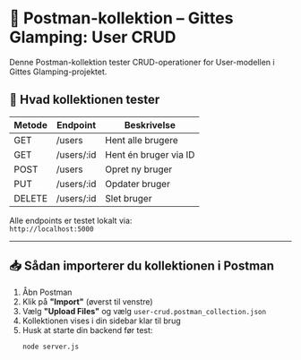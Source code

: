 # 🧪 Postman-kollektion – Gittes Glamping: User CRUD

Denne Postman-kollektion tester CRUD-operationer for User-modellen i Gittes Glamping-projektet.

## 🧠 Hvad kollektionen tester

| Metode | Endpoint              | Beskrivelse               |
|--------|-----------------------|---------------------------|
| GET    | /users                | Hent alle brugere         |
| GET    | /users/:id            | Hent én bruger via ID     |
| POST   | /users                | Opret ny bruger           |
| PUT    | /users/:id            | Opdater bruger            |
| DELETE | /users/:id            | Slet bruger               |

Alle endpoints er testet lokalt via:  
`http://localhost:5000`

---

## 📥 Sådan importerer du kollektionen i Postman

1. Åbn Postman
2. Klik på **"Import"** (øverst til venstre)
3. Vælg **"Upload Files"** og vælg `user-crud.postman_collection.json`
4. Kollektionen vises i din sidebar klar til brug
5. Husk at starte din backend før test:
   ```bash
   node server.js
